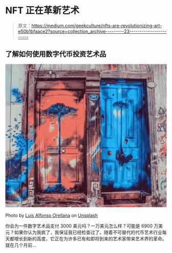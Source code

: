 # NFT 正在革新艺术

> 原文：<https://medium.com/geekculture/nfts-are-revolutionizing-art-e50b1bfaace2?source=collection_archive---------23----------------------->

## 了解如何使用数字代币投资艺术品

![](img/d78e4ee12fdbb9e6261ca60735b732db.png)

Photo by [Luis Alfonso Orellana](https://unsplash.com/@alphonzs?utm_source=medium&utm_medium=referral) on [Unsplash](https://unsplash.com?utm_source=medium&utm_medium=referral)

你会为一件数字艺术品支付 3000 美元吗？一万美元怎么样？可能是 6900 万美元？如果你认为我疯了，我保证我已经检查过了。随着不可替代的代币艺术行业每天都增长到新的高度，它正在为许多已有和即将到来的艺术家带来艺术界的革命。就在几个月前…